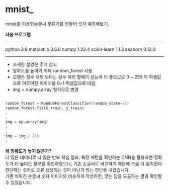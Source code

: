 # mnist_
mnist를 이용한손글씨 분류기를 만들어 숫자 예측해보기.

**사용 프로그램**
* * *
python                  3.9
matplotlib              3.6.0
numpy                   1.22.4
scikit-learn            1.1.3
seaborn                 0.12.0
* * * 

* 자세한 설명은 주석 참고 
* 정확도를 높이기 위해 random_forest 사용
* 모델은 정수 처리 보다는 실수 처리 할때의 성능이 더 좋으므로 0 ~ 255 의 픽셀값으로 이루어진 이미지를 0~1 픽셀값으로 바꿈
* img >  numpy.array 형식으로 변경

```python

random_forest = RandomForestClassifier(random_state=55)
random_forest.fit(X_train, y_train)
.
.
img = np.array(img)
.
.
img = img / 255
.
```


**왜 정확도가 높지 않은가?**    
더 많은 데이터로 더 많은 반복 학습 필요, 특정 패턴을 확인하는 CNN을 활용하면 정확도가 더 높다는 정보를 확인하였으나, 기존 손글씨로 비교하기 때문에 조금 더 일치한다 판단하는 숫자로 오류 생성되는 것이 아닌가 라는 판단을 내렸습니다.   
기존 띄워진 손글씨 숫자 이미지와 비슷하게 작성하면, 맞는 답을 도출하는 결과 확인할 수 있었습니다.


